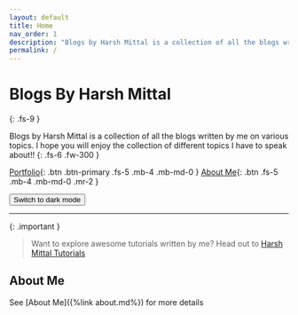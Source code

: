 ```yaml
---
layout: default
title: Home
nav_order: 1
description: "Blogs by Harsh Mittal is a collection of all the blogs written by Harsh Mittal on various topics"
permalink: /
---
```


# Blogs By Harsh Mittal
{: .fs-9 }

Blogs by Harsh Mittal is a collection of all the blogs written by me on various topics. I hope you will enjoy the collection of different topics I have to speak about!!
{: .fs-6 .fw-300 }

[Portfolio][Portfolio_Website]{: .btn .btn-primary .fs-5 .mb-4 .mb-md-0 }
[About Me](#about-me){: .btn .fs-5 .mb-4 .mb-md-0 .mr-2 }

<button class="btn js-toggle-dark-mode">Switch to dark mode</button>

<script>
const toggleDarkMode = document.querySelector('.js-toggle-dark-mode');

jtd.addEvent(toggleDarkMode, 'click', function(){
  if (jtd.getTheme() === 'dark') {
    jtd.setTheme('light');
    toggleDarkMode.textContent = 'Switch to dark mode';
  } else {
    jtd.setTheme('dark');
    toggleDarkMode.textContent = 'Switch to light mode';
  }
});
</script>

---

{: .important }
> Want to explore awesome tutorials written by me? Head out to [Harsh Mittal Tutorials][Harsh Mittal Tutorials]


## About Me


See [About Me]({%link about.md%}) for more details



[Portfolio_Website]: https://harshmittal.com
[Harsh Mittal Tutorials]: https://harshmittal.com/tutorials
